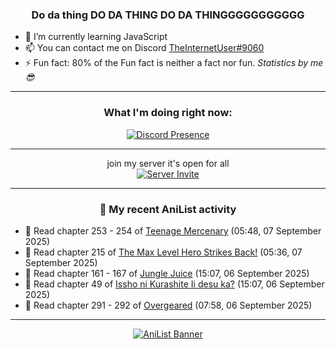 <div align="center">

### Do da thing DO DA THING DO DA THINGGGGGGGGGGG
</div>

- 🌱 I’m currently learning JavaScript
- 📫 You can contact me on Discord [TheInternetUser#9060](https://discord.com/users/534117072796385300)
- ⚡ Fun fact: 80% of the Fun fact is neither a fact nor fun. _Statistics by me 😎_
<hr>

<div align="center">

### What I'm doing right now:
[![Discord Presence](https://lanyard.cnrad.dev/api/534117072796385300)](https://discord.com/users/534117072796385300)
<hr>

join my server it's open for all <br>
[![Server Invite](https://invidget.switchblade.xyz/bfYgVHxrSs)](https://discord.gg/bfYgVHxrSs)

<hr>
  
### 🌸 My recent AniList activity

</div>

<!-- ANILIST_ACTIVITY:start -->

-   📖 Read chapter 253 - 254 of [Teenage Mercenary](https://anilist.co/manga/126297) (05:48, 07 September 2025)
-   📖 Read chapter 215 of [The Max Level Hero Strikes Back!](https://anilist.co/manga/125636) (05:36, 07 September 2025)
-   📖 Read chapter 161 - 167 of [Jungle Juice](https://anilist.co/manga/128882) (15:07, 06 September 2025)
-   📖 Read chapter 49 of [Issho ni Kurashite Ii desu ka?](https://anilist.co/manga/159549) (15:07, 06 September 2025)
-   📖 Read chapter 291 - 292 of [Overgeared](https://anilist.co/manga/117460) (07:58, 06 September 2025)

<!-- ANILIST_ACTIVITY:end -->
<hr>

<div align="center">

[![AniList Banner](https://img.anili.st/User/929966)](https://anilist.co/user/TheInternetUser)

<!-- ![Profile views](https://gpvc.arturio.dev/TheInternetUse7) Since 2023-01-09 -->
<br>


</div>
